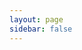 ```yaml
---
layout: page
sidebar: false
---
```


<script setup>
import { trSidebar } from './sidebar';
</script>

<Home :sidebar="trSidebar" title="RustFS Dökümantasyon" />
